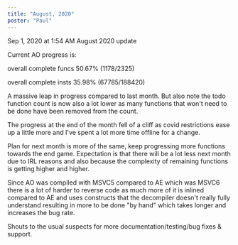 ```yaml
---
title: "August, 2020"
poster: "Paul"
---
```


Sep 1, 2020 at 1:54 AM
August 2020 update

 Current AO progress is:

overall complete funcs 50.67% (1178/2325)

overall complete insts 35.98% (67785/188420)

A massive leap in progress compared to last month. But also note the todo function count is now also a lot lower as many functions that won't need to be done have been removed from the count.

The progress at the end of the month fell of a cliff as covid restrictions ease up a little more and I've spent a lot more time offline for a change. 

Plan for next month is more of the same, keep progressing more functions towards the end game. Expectation is that there will be a lot less next month due to IRL reasons and also because the complexity of remaining functions is getting higher and higher.

Since AO was compiled with MSVC5 compared to AE which was MSVC6 there is a lot of harder to reverse code as much more of it is inlined compared to AE and uses constructs that the decompiler doesn't really fully understand resulting in more to be done "by hand" which takes longer and increases the bug rate.

Shouts to the usual suspects for more documentation/testing/bug fixes & support.

